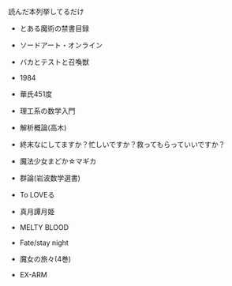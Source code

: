 読んだ本列挙してるだけ

- とある魔術の禁書目録

- ソードアート・オンライン

- バカとテストと召喚獣

- 1984

- 華氏451度

- 理工系の数学入門

- 解析概論(高木)

- 終末なにしてますか？忙しいですか？救ってもらっていいですか？

- 魔法少女まどか☆マギカ

- 群論(岩波数学選書)

- To LOVEる

- 真月譚月姫

- MELTY BLOOD

- Fate/stay night 

- 魔女の旅々(4巻)

- EX-ARM
